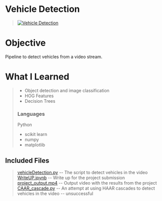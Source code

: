 # Vehicle Detection
> [![Vehicle Detection](output_images/VehicleDetection.gif)](https://youtu.be/gblbnhNevAQ "Vehicle Detection")

# Objective
Pipeline to detect vehicles from a video stream.

# What I Learned
> - Object detection and image classification
> - HOG Features
> - Decision Trees
> 
> ### Languages
> Python
>   - scikit learn
>   - numpy
>   - matplotlib

## Included Files
> [vehicleDetection.py](./vehicleDetection.py) -- The script to detect vehicles in the video  
> [WriteUP.ipynb](./WriteUp.ipynb) -- Write up for the project submission  
> [project_output.mp4](./project_output.mp4) -- Output video with the results from the project  
> [CAAR_cascade.py](./CAAR_cascade.py) -- An attempt at using HAAR cascades to detect vehicles in the video -- unsuccessful
